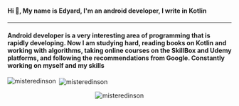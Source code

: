 <h4 align="left">
	Hi 👋, My name is Edyard, I'm an android developer, I write in Kotlin
</h4>
<hr>
<h4>Android developer is a very interesting area of programming that is rapidly developing. Now I am studying hard, reading books on Kotlin and working with algorithms, taking online courses on the SkillBox and Udemy platforms, and following the recommendations from Google. Constantly working on myself and my skills</h4>
<!-- <p align="left"> 
	<a href="https://github.com/ryo-ma/github-profile-trophy">
		<img src="https://github-profile-trophy.vercel.app/?username=misteredinson" alt="misteredinson" />
	</a> 
</p> -->
<!-- <hr>
<h4 align="right">My skills:</h4>
<h5>Android:</h5>
<p align="right">
	<a href="https://developer.android.com" target="_blank" rel="noreferrer"> 
		<img src="https://raw.githubusercontent.com/devicons/devicon/master/icons/android/android-original-wordmark.svg" alt="android" width="40" height="40"/> 
	</a> 
	<a href="https://kotlinlang.org" target="_blank" rel="noreferrer"> 
		<img src="https://www.vectorlogo.zone/logos/kotlinlang/kotlinlang-icon.svg" alt="kotlin" width="40" height="40"/> 
	</a>
		<a href="https://www.java.com" target="_blank" rel="noreferrer"> 
		<img src="https://raw.githubusercontent.com/devicons/devicon/master/icons/java/java-original.svg" alt="java" width="40" height="40"/> 
	</a>
	<a href="https://firebase.google.com/" target="_blank" rel="noreferrer"> 
		<img src="https://www.vectorlogo.zone/logos/firebase/firebase-icon.svg" alt="firebase" width="40" height="40"/> 
	</a>
	<a href="https://git-scm.com/" target="_blank" rel="noreferrer"> 
		<img src="https://www.vectorlogo.zone/logos/git-scm/git-scm-icon.svg" alt="git" width="40" height="40"/> 
	</a>
	<a href="https://www.figma.com/" target="_blank" rel="noreferrer"> 
		<img src="https://www.vectorlogo.zone/logos/figma/figma-icon.svg" alt="figma" width="40" height="40"/> 
	</a>
	<a href="https://postman.com" target="_blank" rel="noreferrer"> 
		<img src="https://www.vectorlogo.zone/logos/getpostman/getpostman-icon.svg" alt="postman" width="40" height="40"/> 
	</a>
</p> -->
<!-- <h5>WEB:</h5>
<p align="left">
	<a href="https://www.w3.org/html/" target="_blank" rel="noreferrer"> 
		<img src="https://raw.githubusercontent.com/devicons/devicon/master/icons/html5/html5-original-wordmark.svg" alt="html5" width="35" height="35"/> 
	</a>
	<a href="https://www.w3schools.com/css/" target="_blank" rel="noreferrer"> 
		<img src="https://raw.githubusercontent.com/devicons/devicon/master/icons/css3/css3-original-wordmark.svg" alt="css3" width="35" height="35"/> 
	</a> 
	<a href="https://developer.mozilla.org/en-US/docs/Web/JavaScript" target="_blank" rel="noreferrer"> 
		<img src="https://raw.githubusercontent.com/devicons/devicon/master/icons/javascript/javascript-original.svg" alt="javascript" width="35" height="35"/> 
	</a>
	<a href="https://www.php.net" target="_blank" rel="noreferrer"> 
		<img src="https://raw.githubusercontent.com/devicons/devicon/master/icons/php/php-original.svg" alt="php" width="35" height="35"/> 
	</a>
	<a href="https://www.mysql.com/" target="_blank" rel="noreferrer"> 
		<img src="https://raw.githubusercontent.com/devicons/devicon/master/icons/mysql/mysql-original-wordmark.svg" alt="mysql" width="35" height="35"/> 
	</a> 
	<a href="https://laravel.com/" target="_blank" rel="noreferrer"> 
		<img src="https://raw.githubusercontent.com/devicons/devicon/master/icons/laravel/laravel-plain-wordmark.svg" alt="laravel" width="35" height="35"/> 
	</a>
</p> -->

<p>
	<img align="left" src="https://github-readme-stats.vercel.app/api?username=misteredinson&show_icons=true&locale=en" alt="misteredinson" />
</p>

<p>
	&nbsp;<img align="center" src="https://github-readme-stats.vercel.app/api/top-langs?username=misteredinson&show_icons=true&locale=en&layout=compact" alt="misteredinson" />
</p>

<!-- <h3 align="left">Connect with me:</h3>
<p align="left">
	<a href="https://linkedin.com/in/edinsson" target="blank">
		<img align="center" src="https://raw.githubusercontent.com/rahuldkjain/github-profile-readme-generator/master/src/images/icons/Social/linked-in-alt.svg" alt="edinsson" height="30" width="40" />
	</a>
	<a href="https://instagram.com/mr.edissonn" target="blank">
		<img align="center" src="https://raw.githubusercontent.com/rahuldkjain/github-profile-readme-generator/master/src/images/icons/Social/instagram.svg" alt="mr.edissonn" height="30" width="40" />
	</a>
	<a href="https://www.leetcode.com/edinsonn" target="blank">
		<img align="center" src="https://raw.githubusercontent.com/rahuldkjain/github-profile-readme-generator/master/src/images/icons/Social/leet-code.svg" alt="edinsonn" height="30" width="40" />
	</a>
</p> -->
<p align="center"> 
	<img src="https://komarev.com/ghpvc/?username=misteredinson&label=Profile%20views&color=0e75b6&style=flat" alt="misteredinson" /> 
</p>


